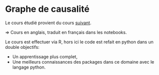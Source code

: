 # Graphe de causalité

Le cours étudié provient du cours [suivant](https://www.udemy.com/course/causal-data-science/).

=> Cours en anglais, traduit en français dans les notebooks.

Le cours est effectuer via R, hors ici le code est refait en python dans un double objectifs:
- Un apprentissage plus complet,
- Une meilleurs connaissances des packages dans ce domaine avec le langage python.

